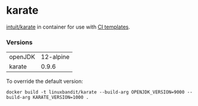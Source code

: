 # karate

[intuit/karate](https://github.com/intuit/karate) in container for use with [CI templates](https://github.com/jobtome-labs/ci-templates/).

### Versions
|||
|-|-|
| openJDK | 12-alpine |
| karate | 0.9.6 |

To override the default version:

`docker build -t linuxbandit/karate --build-arg OPENJDK_VERSION=9000 --build-arg KARATE_VERSION=1000 .`
